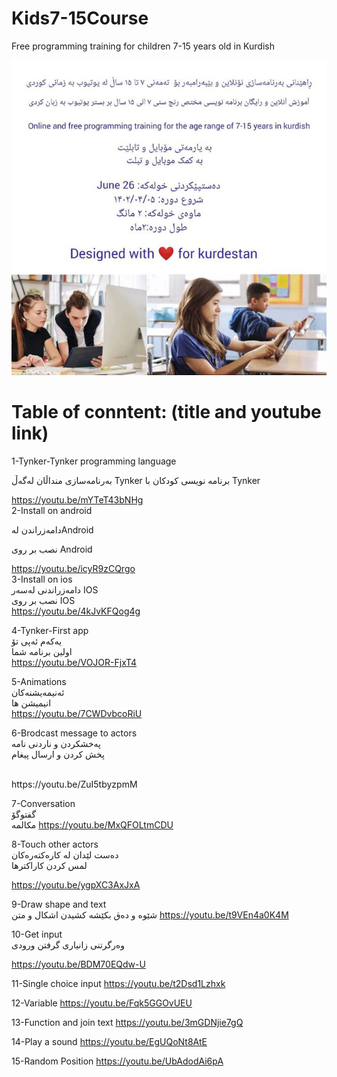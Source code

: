 # Kids7-15Course
Free programming training for children 7-15 years old in Kurdish </br>

![Screenshot](509110bf-1e38-4955-b8b2-3b1440404ad1.jpg)
# Table of conntent: (title and youtube link)</br>


1-Tynker-Tynker programming language 

بەرنامەسازی منداڵان لەگەڵ Tynker 
برنامه نویسی کودکان با Tynker

https://youtu.be/mYTeT43bNHg
<br/>
2-Install on android


دامەزراندن لەAndroid 

نصب بر روی Android

https://youtu.be/icyR9zCQrgo
<br/>
3-Install on ios
</br>
دامەزراندنی لەسەر IOS 
</br>
نصب بر روی IOS
</br>
https://youtu.be/4kJvKFQog4g

4-Tynker-First app
</br>
یەکەم ئەپی تۆ 
</br>
اولین برنامه شما
</br>
https://youtu.be/VOJOR-FjxT4

5-Animations
</br>
ئەنیمەیشنەکان 
</br>
انیمیشن ها 
</br>
https://youtu.be/7CWDvbcoRiU

6-Brodcast message to actors
</br>
پەخشکردن و ناردنی نامە 
</br>
پخش کردن و ارسال پیغام

</br>
https://youtu.be/ZuI5tbyzpmM

7-Conversation
</br>
گفتوگۆ 
</br>
مکالمه
https://youtu.be/MxQFOLtmCDU

8-Touch other actors
</br>
دەست لێدان لە کارەکتەرەکان 
</br>
لمس کردن کاراکترها 

https://youtu.be/ygpXC3AxJxA

9-Draw shape and text
</br>
شێوە و دەق بکێشە 
کشیدن اشکال و متن
https://youtu.be/t9VEn4a0K4M

10-Get input
</br>
وەرگرتنی زانیاری 
گرفتن ورودی 
 

https://youtu.be/BDM70EQdw-U

11-Single choice input
https://youtu.be/t2Dsd1Lzhxk

12-Variable
https://youtu.be/Fqk5GGOvUEU

13-Function and join text
https://youtu.be/3mGDNjie7gQ


14-Play a sound
https://youtu.be/EgUQoNt8AtE

15-Random Position
https://youtu.be/UbAdodAi6pA


